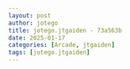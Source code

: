 ```yaml
---
layout: post
author: jotego
title: jotego.jtgaiden - 73a563b
date: 2025-01-17
categories: [Arcade, jtgaiden]
tags: [jotego.jtgaiden]
---
```


